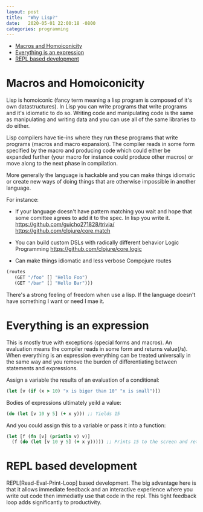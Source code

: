 ```yaml
---
layout: post
title:  "Why Lisp?"
date:   2020-05-01 22:00:18 -0800
categories: programming
---
```


- [Macros and Homoiconicity](#org3e2ced2)
- [Everything is an expression](#orgdec5999)
- [REPL based development](#org782e4cf)



<a id="org3e2ced2"></a>

# Macros and Homoiconicity

Lisp is homoiconic (fancy term meaning a lisp program is composed of it's own datastructures). In Lisp you can write programs that write programs and it's idiomatic to do so. Writing code and manipulating code is the same as manipulating and writing data and you can use all of the same libraries to do either.

Lisp compilers have tie-ins where they run these programs that write programs (macros and macro expansion). The compiler reads in some form specified by the macro and producing code which could either be expanded further (your macro for instance could produce other macros) or move along to the next phase in compilation.

More generally the language is hackable and you can make things idiomatic or create new ways of doing things that are otherwise impossible in another language.

<span class="underline">For instance:</span>

* If your language doesn't have pattern matching you wait and hope that some comittee agrees to add it to the spec. In lisp you write it. <https://github.com/guicho271828/trivia/> <https://github.com/clojure/core.match>

*  You can build custom DSLs with radically different behavior <span class="underline">Logic Programming</span> <https://github.com/clojure/core.logic>

*  Can make things idiomatic and less verbose <span class="underline">Compojure routes</span>

```clojure
(routes
   (GET "/foo" [] "Hello Foo")
   (GET "/bar" [] "Hello Bar")))
```

There's a strong feeling of freedom when use a lisp. If the language doesn't have something I want or need I mae it.

<a id="orgdec5999"></a>

# Everything is an expression

This is mostly true with exceptions (special forms and macros). An evaluation means the compiler reads in some form and returns value(/s). When everything is an expression everything can be treated universally in the same way and you remove the burden of differentiating between statements and expressions.

Assign a variable the results of an evaluation of a conditional:

```clojure
(let [v (if (x > 10) "x is biger than 10" "x is small")])
```

Bodies of expressions ultimately yeild a value:

```clojure
(do (let [v 10 y 5] (+ x y))) ;; Yields 15 
```

And you could assign this to a variable or pass it into a function:

```clojure
(let [f (fn [v] (println v) v)]
  (f (do (let [v 10 y 5] (+ x y))))) ;; Prints 15 to the screen and returns 15
```


<a id="org782e4cf"></a>

# REPL based development

REPL[Read-Eval-Print-Loop] based development. The big advantage here is that it allows immediate feedback and an interactive experience where you write out code then immediatly use that code in the repl. This tight feedback loop adds significantly to productivity.
